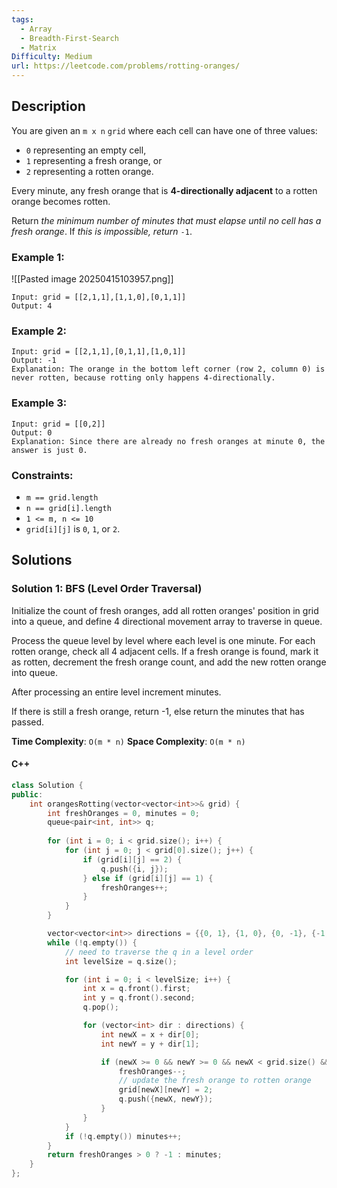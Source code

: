 ```yaml
---
tags:
  - Array
  - Breadth-First-Search
  - Matrix
Difficulty: Medium
url: https://leetcode.com/problems/rotting-oranges/
---
```

## Description
You are given an `m x n` `grid` where each cell can have one of three values:

- `0` representing an empty cell,
- `1` representing a fresh orange, or
- `2` representing a rotten orange.

Every minute, any fresh orange that is **4-directionally adjacent** to a rotten orange becomes rotten.

Return _the minimum number of minutes that must elapse until no cell has a fresh orange_. If _this is impossible, return_ `-1`.

### Example 1:
![[Pasted image 20250415103957.png]]
```
Input: grid = [[2,1,1],[1,1,0],[0,1,1]]
Output: 4
```

### Example 2:
```
Input: grid = [[2,1,1],[0,1,1],[1,0,1]]
Output: -1
Explanation: The orange in the bottom left corner (row 2, column 0) is never rotten, because rotting only happens 4-directionally.
```

### Example 3:
```
Input: grid = [[0,2]]
Output: 0
Explanation: Since there are already no fresh oranges at minute 0, the answer is just 0.
```

### Constraints:
- `m == grid.length`
- `n == grid[i].length`
- `1 <= m, n <= 10`
- `grid[i][j]` is `0`, `1`, or `2`.
## Solutions

### Solution 1: BFS (Level Order Traversal)

Initialize the count of fresh oranges, add all rotten oranges' position in grid into a queue, and define 4 directional movement array to traverse in queue. 

Process the queue level by level where each level is one minute. For each rotten orange, check all 4 adjacent cells. If a fresh orange is found, mark it as rotten, decrement the fresh orange count, and add the new rotten orange into queue. 

After processing an entire level increment minutes. 

If there is still a fresh orange, return -1, else return the minutes that has passed. 

**Time Complexity**: `O(m * n)`
**Space Complexity**: `O(m * n)`
#### C++
```cpp
class Solution {
public:
    int orangesRotting(vector<vector<int>>& grid) {
        int freshOranges = 0, minutes = 0; 
        queue<pair<int, int>> q; 
        
        for (int i = 0; i < grid.size(); i++) {
            for (int j = 0; j < grid[0].size(); j++) {
                if (grid[i][j] == 2) {
                    q.push({i, j}); 
                } else if (grid[i][j] == 1) {
                    freshOranges++; 
                }
            }
        }

        vector<vector<int>> directions = {{0, 1}, {1, 0}, {0, -1}, {-1, 0}}; 
        while (!q.empty()) {
            // need to traverse the q in a level order
            int levelSize = q.size(); 

            for (int i = 0; i < levelSize; i++) {
                int x = q.front().first; 
                int y = q.front().second; 
                q.pop(); 

                for (vector<int> dir : directions) {
                    int newX = x + dir[0];
                    int newY = y + dir[1]; 

                    if (newX >= 0 && newY >= 0 && newX < grid.size() && newY < grid[0].size() && grid[newX][newY] == 1) {
                        freshOranges--; 
                        // update the fresh orange to rotten orange
                        grid[newX][newY] = 2; 
                        q.push({newX, newY}); 
                    }
                }
            }
            if (!q.empty()) minutes++; 
        }
        return freshOranges > 0 ? -1 : minutes; 
    }
};
```